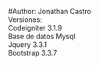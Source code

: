 #Author: Jonathan Castro<br>
Versiones:<br>
Codeigniter 3.1.9<br>
Base de datos Mysql<br>
Jquery 3.3.1<br>
Bootstrap 3.3.7<br> 
